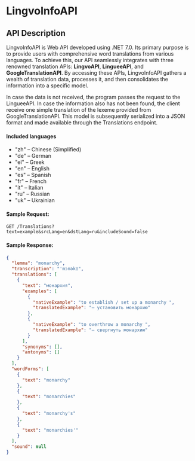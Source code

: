 # LingvoInfoAPI
## API Description
LingvoInfoAPI is Web API developed using .NET 7.0. Its primary purpose is to provide users with comprehensive word translations from various languages. To achieve this, our API seamlessly integrates with three renowned translation APIs: **LingvoAPI**, **LingueeAPI**, and **GoogleTranslationAPI**. By accessing these APIs, LingvoInfoAPI gathers a wealth of translation data, processes it, and then consolidates the information into a specific model. 

In case the data is not received, the program passes the request to the LingueeAPI. In case the information also has not been found, the client receive one simple translation of the lexeme provided from GoogleTranslationAPI. This model is subsequently serialized into a JSON format and made available through the Translations endpoint.

#### Included languages
- "zh" – Chinese (Simplified)
- "de" – German
- "el" – Greek
- "en" – English
- "es" – Spanish
- "fr" – French
- "it" – Italian
- "ru" – Russian
- "uk" – Ukrainian

#### Sample Request:
```http
GET /Translations?text=example&srcLang=en&dstLang=ru&includeSound=false
```

#### Sample Response:
```json
{
  "lemma": "monarchy",
  "transcription": "'mɔnəkɪ",
  "translations": [
    {
      "text": "монархия",
      "examples": [
        {
          "nativeExample": "to establish / set up a monarchy ",
          "translatedExample": "— установить монархию"
        },
        {
          "nativeExample": "to overthrow a monarchy ",
          "translatedExample": "— свергнуть монархию"
        }
      ],
      "synonyms": [],
      "antonyms": []
    }
  ],
  "wordForms": [
    {
      "text": "monarchy"
    },
    {
      "text": "monarchies"
    },
    {
      "text": "monarchy's"
    },
    {
      "text": "monarchies'"
    }
  ],
  "sound": null
}
```
